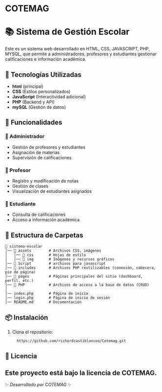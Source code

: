 # COTEMAG

# 📚 Sistema de Gestión Escolar

Este es un sistema web desarrollado en HTML, CSS, JAVASCRIPT, PHP, MYSQL, que permite a administradores, profesores y estudiantes gestionar calificaciones e información académica.

## 🚀 Tecnologías Utilizadas
- **html** (principal)
- **CSS** (Estilos personalizados)
- **JavaScript** (Interactividad adicional)
- **PHP** (Backend y API)
- **mySQL** (Gestión de datos)

## 📌 Funcionalidades
### 🔹 Administrador
- Gestión de profesores y estudiantes
- Asignación de materias
- Supervisión de calificaciones

### 🔹 Profesor
- Registro y modificación de notas
- Gestión de clases
- Visualización de estudiantes asignados

### 🔹 Estudiante
- Consulta de calificaciones
- Acceso a información académica

## 📂 Estructura de Carpetas
```
📁 sistema-escolar
│── 📁 assets        # Archivos CSS, imágenes
│   │── 📁 css       # Hojas de estilo
│   │── 📁 img       # Imágenes y recursos gráficos
│── 📁 Script        # archivos para javascript
│── 📁 includes      # Archivos PHP reutilizables (conexión, cabecera, pie de página)
│── 📁 pages         # Páginas principales del sitio (dashboard, perfil, etc.)
│── 📁 PHP           # Archivos de acceso a la base de datos (CRUD)
│
│── index.php       # Página de inicio
│── login.php       # Página de inicio de sesión
│── README.md       # Documentación
```

## 📦 Instalación
1. Clona el repositorio:
   ```bash
     https://github.com/richardcastiblancoo/Cotemag.git
   ```


## 📜 Licencia
Este proyecto está bajo la licencia de COTEMAG.
---
✨ _Desarrollado por COTEMAG_ ✨
